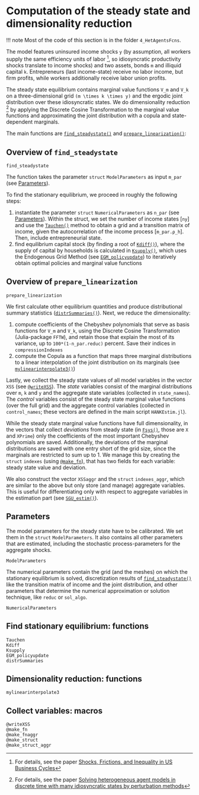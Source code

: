 # Computation of the steady state and dimensionality reduction
!!! note
    Most of the code of this section is in the folder `4_HetAgentsFcns`.

The model features uninsured income shocks ``y`` (by assumption, all workers supply the same
efficiency units of labor [^BBL], so idiosyncratic productivity shocks translate
to income shocks) and two assets, bonds ``m`` and illiquid capital ``k``. Entrepreneurs
(last income-state) receive no labor income, but firm profits, while workers additionally
receive labor union profits.                                                                                                

The steady state equilibrium contains marginal value functions ``V_m`` and ``V_k``
on a three-dimensional grid ``(m \times k \times y)`` and the ergodic joint distribution
over these idiosyncratic states. We do dimensionality reduction [^BL] by applying
the Discrete Cosine Transformation to the marginal value functions and approximating
the joint distribution with a copula and state-dependent marginals.

The main functions are [`find_steadystate()`](@ref) and [`prepare_linearization()`](@ref):

## Overview of `find_steadystate`
```@docs
find_steadystate
```
The function takes the parameter `struct` `ModelParameters` as input `m_par` (see [Parameters](@ref)).

To find the stationary equilibrium, we proceed in roughly the following steps:

1. instantiate the parameter `struct` `NumericalParameters` as `n_par` (see [Parameters](@ref)).
   Within the struct, we set the number of income states [`ny`] and use the [`Tauchen()`](@ref) method to obtain a grid and a transition matrix of income, given the autocorrelation of the income process [`m_par.ρ_h`]. Then, include entrepreneurial state.
2. find equilibrium capital stock (by finding a root of [`Kdiff()`](@ref)), where
    the supply of capital by households is calculated in [`Ksupply()`](@ref),
    which uses the Endogenous Grid Method (see [`EGM_policyupdate`](@ref))
    to iteratively obtain optimal policies and marginal value functions

## Overview of `prepare_linearization`
```@docs
prepare_linearization
```
We first calculate other equilibrium quantities and produce distributional summary statistics ([`distrSummaries()`](@ref)). Next, we reduce the dimensionality:

1. compute coefficients of the Chebyshev polynomials that serve as basis functions
    for ``V_m`` and ``V_k``, using the Discrete Cosine Transformation (Julia-package
    `FFTW`), and retain those that explain the most of its variance, up to 
    `100*(1-n_par.reduc)` percent. Save their indices in `compressionIndexes`
2. compute the Copula as a function that maps three marginal
    distributions to a linear interpolation of the joint distribution on its
    marginals (see [`mylinearinterpolate3()`](@ref))

Lastly, we collect the steady state values of all model variables in the 
vector `XSS` (see [`@writeXSS`](@ref)). The *state* variables consist of
the marginal distributions over ``m``, ``k`` and ``y`` and the aggregate state variables
(collected in `state_names`). The *control* variables consist of the steady state
marginal value functions (over the full grid) and the aggregate control variables
(collected in `control_names`; these vectors are defined in the main script `HANKEstim.jl`).

While the steady state marginal value functions have full dimensionality,
in the vectors that collect *deviations* from steady state (in [`Fsys()`](@ref), those are `X` and `XPrime`)
only the coefficients of the most important Chebyshev polynomials are saved.
Additionally, the deviations of the marginal distributions are saved with one entry short of
the grid size, since the marginals are restricted to sum up to 1.
We manage this by creating the `struct` `indexes` (using [`@make_fn`](@ref)),
that has two fields for each variable: steady state value and deviation.

We also construct the vector `XSSaggr` and the `struct` `indexes_aggr`,
which are similar to the above but only store (and manage) aggregate variables.
This is useful for differentiating only with respect to aggregate variables
in the estimation part (see [`SGU_estim()`](@ref)).

## Parameters
The model parameters for the steady state have to be calibrated. We set them
in the `struct` `ModelParameters`. It also contains all other parameters that
are estimated, including the stochastic process-parameters for the aggregate
shocks.
```@docs
ModelParameters
```
The numerical parameters contain the grid (and the meshes) on which the
stationary equilibrium is solved, discretization results of [`find_steadystate()`](@ref) 
like the transition matrix of income and the joint distribution, and other
parameters that determine the numerical approximation or solution technique,
like `reduc` or `sol_algo`.
```@docs
NumericalParameters
```
## Find stationary equilibrium: functions
```@docs
Tauchen
Kdiff
Ksupply
EGM_policyupdate
distrSummaries
```
## Dimensionality reduction: functions
```@docs
mylinearinterpolate3
```
## Collect variables: macros
```@docs
@writeXSS
@make_fn
@make_fnaggr
@make_struct
@make_struct_aggr
```

[^BBL]:
    For details, see the paper [Shocks, Frictions, and Inequality in US Business Cycles](https://cepr.org/active/publications/discussion_papers/dp.php?dpno=14364)
[^BL]:
    For details, see the paper
    [Solving heterogeneous agent models in discrete time with many idiosyncratic states by perturbation methods](https://cepr.org/active/publications/discussion_papers/dp.php?dpno=13071#)